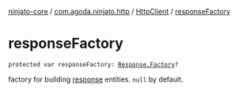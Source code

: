[ninjato-core](../../index.md) / [com.agoda.ninjato.http](../index.md) / [HttpClient](index.md) / [responseFactory](./response-factory.md)

# responseFactory

`protected var responseFactory: `[`Response.Factory`](../-response/-factory/index.md)`?`

factory for building [response](../-response/index.md) entities. `null` by default.

